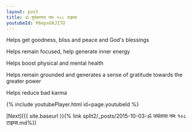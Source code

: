 ```yaml
---
layout: post
title: ॐ शुभेक्षणाय नमः १०८ टाइम्स
youtubeId: R6epxGKJITU
---
```

 
 
Helps get goodness, bliss and peace and God's blessings
 
Helps remain focused, help generate inner energy 
 
Helps boost physical and mental health 
 
Helps remain grounded and generates a sense of gratitude towards the greater power 
 
Helps reduce bad karma
 
 
 
 


{% include youtubePlayer.html id=page.youtubeId %}
 
[Next]({{ site.baseurl }}{% link  split2/_posts/2015-10-03-ॐ जयंताया नमः १०८ टाइम्स.md%})
 

